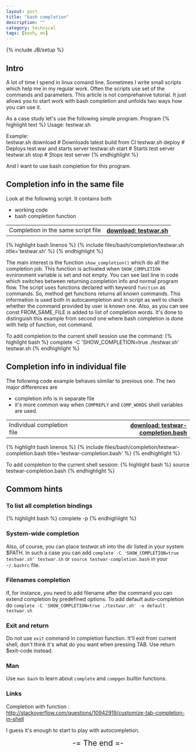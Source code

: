 ```yaml
---
layout: post
title: "bash completion"
description: ""
category: technical
tags: [bash, en]
---
```

{% include JB/setup %}

## Intro
A lot of time I spend in linux comand line. Sometimes I write small scripts which help me in my regular work. Often the scripts use set of the commands and parameters.
This article is not comprehanive tutorial. It just allows you to start work with bash completion and unfolds two ways how you can use it.

As a case study let's use the following simple program. Program 
{% highlight text %}
Usage:
  testwar.sh <commnad>

Example:  
  testwar.sh download	# Downloads latest build from CI
  testwar.sh deploy	# Deploys test.war and starts server
  testwar.sh start	# Starts test server
  testwar.sh stop	# Stops test server
{% endhighlight %}

And I want to use bash completion for this program.

## Completion info in the same file

Look at the following script. It contains both

- working code
- bash completion function

<div class='btn-inverse'><table width='100%'><tr>
<td style='text-align:left'>Completion in the same script file</td>
<th style='text-align:right'><a href='{{site.github_includes_url}}files/bash/completion/testwar.sh'>download: testwar.sh</a></th>
</tr></table></div>
{% highlight bash linenos %}
{% include files/bash/completion/testwar.sh title='testwar.sh' %}
{% endhighlight %}

The main interest is the function `show_completion()` which do all the completion job. 
This function is activated when `SHOW_COMPLETION` evnironment variable is set and not empty. 
You can see last line in code which switches between returning completion info and normal program flow.
The script uses functions declared with keyword `function` as commands. So, method get functions returns all known commands.
This information is used both in autocaompletion and in script as well to check whether the command provided by user is known one.
Also, as you can see const FROM_SAME_FILE is added to list of completion words. It's done to distinguish this example from second one
 where bash completion is done with help of function, not command.

To add completion to the current shell session use the command:
{% highlight bash %}
complete -C 'SHOW_COMPLETION=true ./testwar.sh' testwar.sh
{% endhighlight %}

## Completion info in individual file
The following code example behaves siimilar to previous one. The two major differences are

- completion info is in separate file
- it's more common way when `COMPREPLY` and `COMP_WORDS` shell variables are used.


<div class='btn-inverse'><table width='100%'><tr>
<td style='text-align:left'>Individual completion file</td>
<th style='text-align:right'><a href='{{site.github_includes_url}}files/bash/completion/testwar-completion.bash'>download: testwar-completion.bash</a></th>
</tr></table></div>
{% highlight bash linenos %}
{% include files/bash/completion/testwar-completion.bash title='testwar-completion.bash' %}
{% endhighlight %}

To add completion to the current shell session:
{% highlight bash %}
source testwar-completion.bash 
{% endhighlight %}

## Commom hints

### To list all completion bindings
{% highlight bash %}
complete -p
{% endhighlight %}

### System-wide completion
Also, of course, you can place *testwar.sh* into the dir listed in your system $PATH. In such a case you can add ``complete -C 'SHOW_COMPLETION=true testwar.sh' testwar.sh`` 
 or ``source testwar-completion.bash`` in your ```~/.bashrc``` file.

### Filenames completion
If, for instance, you need to add filename after the command you can extend completion by predefined options. To add default auto-completion do
``complete -C 'SHOW_COMPLETION=true ./testwar.sh' -o default testwar.sh``

### Exit and return
Do not use `exit` command in completion function. It'll exit from current shell, don't think it's what do you want when pressing
 <span class='btn-inverse btn-small'>TAB</span>. Use return $exit-code instead.

### Man
Use `man bash` to learn about `complete` and `compgen` builtin functions.
 
### Links
Completion with function
: <http://stackoverflow.com/questions/10942919/customize-tab-completion-in-shell>

I guess it's enough to start to play with autocompletion. 

<div style='text-align:center; font-size:1.5em;'>-= The end =-</div>

